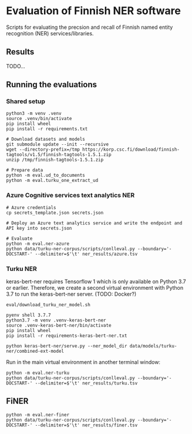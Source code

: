 # Evaluation of Finnish NER software

Scripts for evaluating the precsion and recall of Finnish named entity
recognition (NER) services/libraries.

## Results

TODO...

## Running the evaluations

### Shared setup

```
python3 -m venv .venv
source .venv/bin/activate
pip install wheel
pip install -r requirements.txt

# Download datasets and models
git submodule update --init --recursive
wget --directory-prefix=/tmp https://korp.csc.fi/download/finnish-tagtools/v1.5/finnish-tagtools-1.5.1.zip
unzip /tmp/finnish-tagtools-1.5.1.zip

# Prepare data
python -m eval.ud_to_documents
python -m eval.turku_one_extract_ud
```

### Azure Cognitive services text analytics NER

```
# Azure credentials
cp secrets_template.json secrets.json

# Deploy an Azure text analytics service and write the endpoint and API key into secrets.json

# Evaluate
python -m eval.ner-azure
python data/turku-ner-corpus/scripts/conlleval.py --boundary='-DOCSTART-' --delimiter=$'\t' ner_results/azure.tsv
```

### Turku NER

keras-bert-ner requires Tensorflow 1 which is only available on Python
3.7 or earlier. Therefore, we create a second virtual environment with
Python 3.7 to run the keras-bert-ner server. (TODO: Docker?)

```
eval/download_turku_ner_model.sh

pyenv shell 3.7.7
python3.7 -m venv .venv-keras-bert-ner
source .venv-keras-bert-ner/bin/activate
pip install wheel
pip install -r requirements-keras-bert-ner.txt

python keras-bert-ner/serve.py --ner_model_dir data/models/turku-ner/combined-ext-model
```

Run in the main virtual environment in another terminal window:

```
python -m eval.ner-turku
python data/turku-ner-corpus/scripts/conlleval.py --boundary='-DOCSTART-' --delimiter=$'\t' ner_results/turku.tsv
```

## FiNER

```
python -m eval.ner-finer
python data/turku-ner-corpus/scripts/conlleval.py --boundary='-DOCSTART-' --delimiter=$'\t' ner_results/finer.tsv
```

